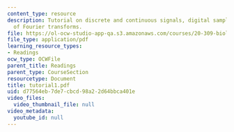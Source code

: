 ```yaml
---
content_type: resource
description: Tutorial on discrete and continuous signals, digital sampling, and summary
  of Fourier transforms.
file: https://ol-ocw-studio-app-qa.s3.amazonaws.com/courses/20-309-biological-engineering-ii-instrumentation-and-measurement-fall-2006/d77564eb7de7cbcd98a22d64bbca401e_tutorial1.pdf
file_type: application/pdf
learning_resource_types:
- Readings
ocw_type: OCWFile
parent_title: Readings
parent_type: CourseSection
resourcetype: Document
title: tutorial1.pdf
uid: d77564eb-7de7-cbcd-98a2-2d64bbca401e
video_files:
  video_thumbnail_file: null
video_metadata:
  youtube_id: null
---
```

